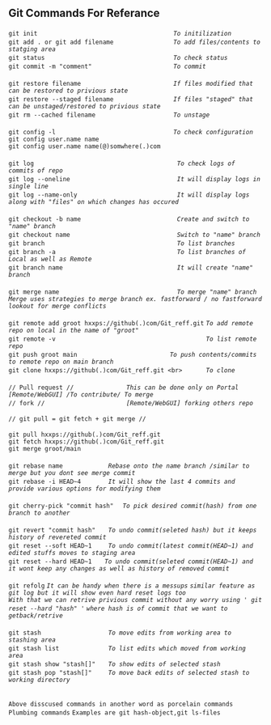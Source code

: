 ## Git Commands For Referance

`git init                                     `   *`To initilization`*<br>
`git add . or git add filename                `   *`To add files/contents to statging area`* <br>
`git status                                   `   *`To check status`* <br>
`git commit -m "comment"                      `   *`To commit`* <br>
<br>
`git restore filename                         `   *`If files modified that can be restored to privious state`* <br>
`git restore --staged filename                `   *`If files "staged" that can be unstaged/restored to privious state`* <br> 
`git rm --cached filename                     `   *`To unstage`* <br>
<br>
`git config -l                                `   *`To check configuration`* <br> 
`git config user.name name`<br>
`git config user.name name(@)somwhere(.)com`<br>
<br>
`git log                                       `   *`To check logs of commits of repo`*<br>
`git log --oneline                             `   *`It will display logs in single line`* <br>
`git log --name-only                           `   *`It will display logs along with "files" on which changes has occured`* <br>
<br>
`git checkout -b name                          `   *`Create and switch to "name" branch`* <br>
`git checkout name                             `   *`Switch to "name" branch`*<br>
`git branch                                    `   *`To list branches`*<br>
`git branch -a                                 `   *`To list branches of Local as well as Remote`* <br>
`git branch name                               `   *`It will create "name" branch`*<br>
<br>
`git merge name                                `    *`To merge "name" branch`*<br>
*`Merge uses strategies to merge branch ex. fastforward / no fastforward`* <br> 
*`lookout for merge conflicts`* <br>
<br>
`git remote add groot hxxps://github(.)com/Git_reff.git`  *`To add remote repo on local in the name of "groot"`* <br>
`git remote -v                                         `  *`To list remote repo`* <br> 
`git push groot main                         `  *`To push contents/commits to remote repo on main branch`* <br>
`git clone hxxps://github(.)com/Git_reff.git <br>      `  *`To clone`* <br>
<br>
`// Pull request //              `  *`This can be done only on Portal [Remote/WebGUI] /To contribute/ To merge`* <br>
`// fork //                      `  *`[Remote/WebGUI] forking others repo`* <br>
<br>
`// git pull = git fetch + git merge //` <br>
<br>
`git pull hxxps://github(.)com/Git_reff.git` <br>
`git fetch hxxps://github(.)com/Git_reff.git` <br>
`git merge groot/main`<br>
<br>
`git rebase name            ` *`Rebase onto the name branch /similar to merge but you dont see merge commit`*<br> 
`git rebase -i HEAD~4       ` *`It will show the last 4 commits and provide various options for modifying them`*<br>
<br>
`git cherry-pick "commit hash"  ` *`To pick desired commit(hash) from one branch to another`*<br>
<br>
`git revert "commit hash"   ` *`To undo commit(seleted hash) but it keeps history of revereted commit`*  <br>
`git reset --soft HEAD~1    ` *`To undo commit(latest commit(HEAD~1) and edited stuffs moves to staging area`*  <br>
`git reset --hard HEAD~1   ` *`To undo commit(seleted commit(HEAD~1) and it wont keep any changes as well as history of removed commit`*  <br>
<br>
`git refolg` *`It can be handy when there is a messups`* *`similar feature as git log but it will show even hard reset logs too`*  <br>
*`With that we can retrive privious commit without any worry using ' git reset --hard "hash" '` `where hash is of commit that we want to getback/retrive`* <br>
<br>
`git stash                  ` *`To move edits from working area to stashing area`*  <br>
`git stash list             ` *`To list edits which moved from working area`*  <br>
`git stash show "stash[]"   ` *`To show edits of selected stash`*  <br>
`git stash pop "stash[]"    ` *`To move back edits of selected stash to working directory`*  <br>
<br>
<br>
`Above disscused commands in another word as porcelain commands`<br>
`Plumbing commands` `Examples are git hash-object,git ls-files` <br>


 
 
